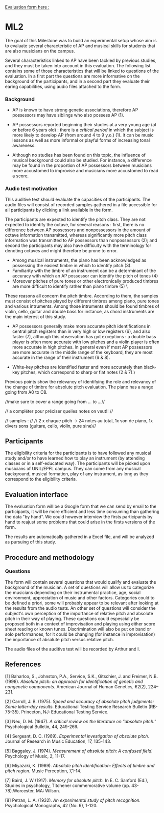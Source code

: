 [Evaluation form here : ](https://docs.google.com/forms/d/1P1ym8JarJAZghTU-1nwLNatNFgqWBxnqtZ7UXKCrvuQ/prefill)

# ML2

The goal of this Milestone was to build an experimental setup whose aim is to evaluate several characteristic of AP and musical skills for students that are also musicians on the campus.

Several characteristics linked to AP have been tackled by previous studies, and they must be taken into account in this evaluation. The following list contains some of those characteristics that will be linked to questions of the evaluation. In a  first part the questions are more informative on the background of the participants, and in a second part they evaluate their earing capabilities, using audio files attached to the form. 


### Background

- AP is known to have strong genetic associations, therefore AP possessors may have siblings who also possess AP (1).

- AP possessors reported beginning their studies at a very young age (at or before 6 years old) : there is a *critical period* in which the subject is more likely to develop AP (from around 4 to 9 y.o.) (1). It can be music lessons as well as more informal or playful forms of increasing tonal awareness.

- Although no studies has been found on this topic, the influence of musical background could also be studied. For instance, a difference may be found in the proportion of AP possessors between musicians more accustomed to improvise and musicians more accustomed to read a score.

### Audio test motivation

This auditive test should evaluate the capacities of the participants. The audio files will consist of recorded samples gathered in a file accessible for all participants by clicking a link available in the form. 

The participants are expected to identify the pitch class. They are not expected to identify the octave, for several reasons : first, there is no difference between AP possessors and nonpossessors in the amount of octave information transmitted, whereas significantly more pitch class information was transmitted to AP possessors than nonpossessors (2); and second the participants may also have difficulty with the terminology for denoting octaves and might therefore be prone to error.

- Among musical instruments, the piano has been acknowledged as possessing the easiest timbre in which to identify pitch (3).
- Familiarity with the timbre of an instrument can be a determinant of the accuracy with which an AP possessor can identify the pitch of tones (4)
- Moreover pitches of pure tones or other electronically produced timbres are more difficult to identify rather than piano timbre (5) \

These reasons all concern the pitch timbre. According to them, the samples must consist of pitches played by different timbres among piano, pure tones and various intruments. Among those intruments should be found timbres of violin, cello, guitar and double bass for instance, as chord instruments are the main interest of this study.

- AP possessors generally make more accurate pitch identifications in central pitch registers than in very high or low registers (6), and also faster (7), although this observation has got exceptions : a double bass player is often more accurate with low pitches and a violin player is often more accurate in high pitches. In general even if most AP possessors are more accurate in the middle range of the keyboard, they are most accurate in the range of their instrument (6 & 8).

- White-key pitches are identified faster and more accurately than black-key pitches, which correspond to sharp or flat notes (2 & 7).\

Previous points show the relevancy of identifying the role and relevancy of the change of timbre for absolute pitch evaluation.
The piano has a range going from A0 to C8.
 
 //make sure to cover a range going from ... to ...// 

// a compléter pour préciser quelles notes on veut!! //

// samples : //
// 2 x chaque pitch -> 24 notes au total, 1x son de piano, 1x divers sons (guitare, cello, violin, pure sine)//

## Participants

The eligibility criteria for the participants is to have followed any musical study and/or to have learned how to play an instrument (by attending classes or in a self-educated way).
The participants will be picked upon musicians of UNIL/EPFL campus. They can come from any musical background, musical formation, play of any instrument, as long as they correspond to the eligibility criteria.

## Evaluation interface

The evaluation form will be a Google form that we can send by email to the participants, it will be more efficient and less time consuming than gathering the data "by hand".
We could however interview the firsts participants by hand to reajust some problems that could arise in the firsts versions of the form.

The results are automatically gathered in a Excel file, and will be analyzed as pursuing of this study. 
  
## Procedure and methodology

### Questions

The form will contain several questions that would qualify and evaluate the background of the musician.
A set of questions will allow us to categorize the musicians depending on their instrumental practice, age, social environment, appreciation of music and other factors. Categories could to be defined a priori, some will probably appear to be relevant after looking at the results from the audio tests.
An other set of questions will consider the subject's own perception of the importance of relative pitch and absolute pitch in their way of playing. These questions could espescially be proposed both in a context of improvisation and playing using either score sheet reading or known tunes. Discrimination will also be put on band or solo performances, for it could be changing (for instance in improvisation) the importance of absolute pitch versus relative pitch.

The audio files of the auditive test will be recorded by Arthur and I.


## References

[1] Baharloo, S., Johnston, P.A., Service, S.K., Gitschier, J. and Freimer, N.B. (1998). *Absolute pitch: an approach for identification of genetic and nongenetic components.* American Journal of Human Genetics, 62(2), 224–231.

[2] Carroll, J. B. (1975). *Speed and accuracy of absolute pitch judgments: Some latter-day results.* Educational Testing Service Research Bulletin (RB-75-35). Princeton, NJ: Educational Testing Service.

[3] Neu, D. M. (1947). *A critical review on the literature on "absolute pitch."* Psychological Bulletin, 44, 249-266.

[4] Sergeant, D. C. (1969). *Experimental investigation of absolute pitch.* Journal of Research in Music Education, 17, 135-143.

[5] Baggaley, J. (1974). *Measurement of absolute pitch: A confused field.* Psychology of Music, 2, 11-17.

[6] Miyazaki, K. (1989). *Absolute pitch identification: Effects of timbre and pitch region.* Music Perception, 7,1-14.

[7] Baird, J. W (1917). *Memory for absolute pitch.* In E. C. Sanford (Ed.), Studies in psychology, Titchener commemorative volume (pp. 43-78).Worcester, MA: Wilson.

[8] Petran, L. A. (1932). *An experimental study of pitch recognition.* Psychological Monographs, 42 (No. 6), 1-120.
